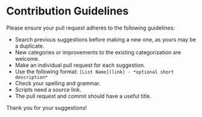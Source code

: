 # Contribution Guidelines

Please ensure your pull request adheres to the following guidelines:

- Search previous suggestions before making a new one, as yours may be a duplicate.
- New categories or improvements to the existing categorization are welcome.
- Make an individual pull request for each suggestion.
- Use the following format: `[List Name](link) - *optional short description*`
- Check your spelling and grammar.
- Scripts need a source link.
- The pull request and commit should have a useful title.


Thank you for your suggestions!
